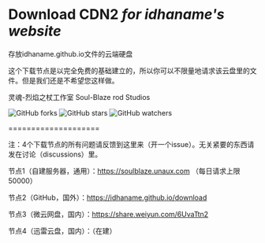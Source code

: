 # Download CDN2 *for idhaname's website*

存放idhaname.github.io文件的云端硬盘

这个下载节点是以完全免费的基础建立的，所以你可以不限量地请求该云盘里的文件。但是我们还是不希望您这样做。

灵魂-烈焰之杖工作室 Soul-Blaze rod Studios

![GitHub forks](https://img.shields.io/github/forks/idhaname/download?style=social)    ![GitHub stars](https://img.shields.io/github/stars/idhaname/download?style=social)    ![GitHub watchers](https://img.shields.io/github/watchers/idhaname/download?style=social)

====================

注：4个下载节点的所有问题请反馈到这里来（开一个issue）。无关紧要的东西请发在讨论（discussions）里。

节点1（自建服务器，通用）：https://soulblaze.unaux.com （每日请求上限50000）

节点2（GitHub，国外）：https://idhaname.github.io/download

节点3（微云网盘，国内）：https://share.weiyun.com/6UvaTtn2

节点4（迅雷云盘，国内）：（在建）

